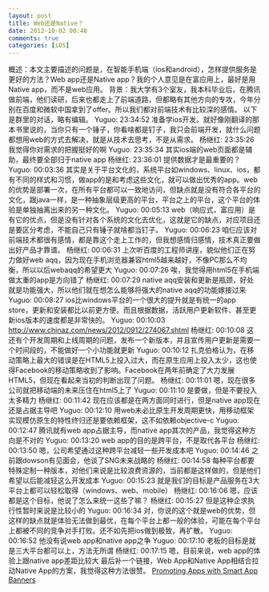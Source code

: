 ```yaml
---
layout: post
title: Web还是Native？
date: 2012-10-02 00:48
comments: true
categories: [iOS]
---
```

概述：本文主要描述的问题是，在智能手机端（ios和android），怎样提供服务是更好的方法？Web app还是Native app？我的个人意见是在富应用上，最好是用Native app，而不是web应用。
背景：我大学有3个室友，我本科毕业后，在腾讯做前端，他们读研，后来也都走上了前端道路，但都略有其他方向的专攻，今年分别在百度和微软中国拿到了offer。所以我们都对前端技术有比较深的感情。
以下是群里的对话，略有编辑。
Yuguo: 23:34:52
准备学ios开发。就好像刚翻译的那本书里说的，当你只有一个锤子，你看啥都是钉子，我只会前端开发，就什么问题都想用web的方式去解决，就是从技术去思考，不是从需求。
杨继红: 23:35:26
我觉得你对需求的把握挺好的啊
Yuguo: 23:35:34
其实ios端的web页面都是辅助，最终要全部归于native app
杨继红: 23:36:01
提供数据才是最重要的？
Yuguo: 00:03:36
其实是关于平台文化的，系统平台如windows、linux、ios，都有不同的样式和习惯，做app的是和考虑这些文化，就可以做出优秀的app。web的优势是部署一次，在所有平台都可以一致地访问，但缺点就是没有符合各平台的文化，跟java一样，是一种抽象层级更高的平台，平台之上的平台，这个平台的体验是单独抽离出来的另一种文化。
Yuguo: 00:05:13
web（响应式，富应用）是有它的优点，但是没有针对各个系统的文化去优化，这就是它的缺点，对应项目还是要区分考虑，不能自己只有锤子就啥都当钉子。
Yuguo: 00:06:23
咱仨应该对前端技术都很有感情，都是靠这个走上工作的，但我想感情归感情，技术真正要做出好产品才靠谱。
杨继红: 00:06:31
上次听百度的工程师讲座，貌似他们正在努力做好web aqq，因为现在手机浏览器兼容html5越来越好，不像PC那么不均衡，所以以后webaqq的希望更大
Yuguo: 00:07:26
唉，我觉得用html5在手机端做太重的app是方向错了
杨继红: 00:07:29
native aqq安装和更新是瓶颈，好处就是功能强大，所以他们就在想怎么能够将强大的native aqq的功能嫁接过来
Yuguo: 00:08:27
ios比windows平台的一个很大的提升就是有统一的app store，更新和安装都比以前更方便。而且根据数据，活跃用户更新软件、甚至更新ios版本的速度都是非常快的。
Yuguo: 00:10:03
<a href="http://www.chinaz.com/news/2012/0912/274067.shtml">http://www.chinaz.com/news/2012/0912/274067.shtml</a>
杨继红: 00:10:08
这还有个开发周期和上线周期的问题，发布一个新版本，并且宣传用户更新是需要一个时间段的，不能做好一个小功能就更新
Yuguo: 00:10:12
扎克伯格认为，在移动策略上最大的错误是在HTML5上投入过大，而在原生应用上投入太少，这也使得Facebook的移动策略收到了影响。Facebook在两年前确定了大力发展HTML5，但现在看起来当初的判断出现了问题。
杨继红: 00:11:01
嗯，现在很多公司就把移动端的未来压住在html5上了
Yuguo: 00:11:10
是要做，但是不要投入太多精力
杨继红: 00:11:42
现在应该都是在两方面同时进行，但是native app现在还是占据主导吧
Yuguo: 00:12:10
用web未必比原生开发周期更快，用移动框架实现模仿原生的特性终归还是要依赖框架，这不如依赖objective-c
Yuguo: 00:12:47
腾讯就有web app占据主导，而native app其次的产品，我觉得这种方向是不对的
Yuguo: 00:13:20
web app的目的是跨平台，不是取代各平台
杨继红: 00:13:50
嗯，公司希望通过这种跨平台减轻一些开发成本吧
Yuguo: 00:14:46
之前跟dowson有见面会，他谈了SNG未来战略的
杨继红: 00:14:58
每种平台都要特殊定制一种版本，对他们来说是比较浪费资源的，当前都是这样做的，但是他们希望以后能减轻这么开发成本
Yuguo: 00:15:23
就是我们的目标是产品服务在3大平台上都可以轻松取得（windows、web、mobile）
杨继红: 00:16:06
嗯，应该都是这个目标，他说了怎么来统一这些了嘛？
杨继红: 00:15:27
但是这种企求执行性暂时来说是比较小的
Yuguo: 00:16:34
对，你说的这个就是web的优势，但这样的缺点就是体验无法做到最优，在每个平台上都一般的体验，可能在每个平台上都被不同的竞争对手打败。还不如先把ios做到极致，再扩散。
Yuguo: 00:16:52
他没有说web app和native app之争
Yuguo: 00:17:10
老板的目标是就是三大平台都可以上，方法无所谓
杨继红: 00:17:15
嗯，目前来说，web app的体验上跟native app差距比较大
最后补一个链接，Web App和Native App相结合拉动Native App的方案，我觉得这种方法很赞。
<a href="https://developer.apple.com/library/safari/#documentation/AppleApplications/Reference/SafariWebContent/PromotingAppswithAppBanners/PromotingAppswithAppBanners.html#//apple_ref/doc/uid/TP40002051-CH6-SW1" target="_blank">Promoting Apps with Smart App Banners</a>
